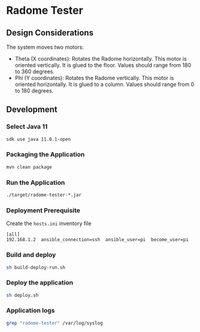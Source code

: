 # Radome Tester  

## Design Considerations  

The system moves two motors:
- Theta (X coordinates): Rotates the Radome horizontally. This motor is oriented vertically. It is glued to the floor. Values should range from 180 to 360 degrees.  
- Phi (Y coordinates): Rotates the Radome vertically. This motor is oriented horizontally. It is glued to a column. Values should range from 0 to 180 degrees.  

## Development  

### Select Java 11  

```bash
sdk use java 11.0.1-open
```

### Packaging the Application  

```bash
mvn clean package
```

### Run the Application  

```bash
./target/radome-tester-*.jar
```

### Deployment Prerequisite  

Create the `hosts.ini` inventory file  

```
[all]
192.168.1.2  ansible_connection=ssh  ansible_user=pi  become_user=pi
```

### Build and deploy  

```bash
sh build-deploy-run.sh
```

### Deploy the application  

```bash
sh deploy.sh
```

### Application logs  

```bash
grep "radome-tester" /var/log/syslog
```